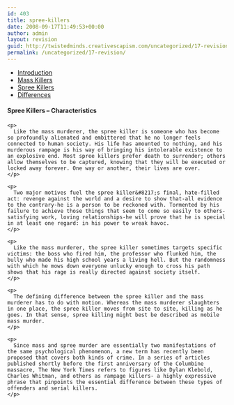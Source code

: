 ```yaml
---
id: 403
title: spree-killers
date: 2008-09-17T11:49:53+00:00
author: admin
layout: revision
guid: http://twistedminds.creativescapism.com/uncategorized/17-revision/
permalink: /uncategorized/17-revision/
---
```

<p class="dropcap-first">
  <ul id="navlist">
    <li>
      <a href="/intro/" title="serial killers - Introduction">Introduction</a>
    </li>
    <li>
      <a href="/intro/mass-killers/" title="Mass Killers - Characteristics">Mass Killers</a>
    </li>
    <li id="active">
      <a href="/intro/spree-killers/" id="current" title="Spree Killers - Characteristics">Spree Killers</a>
    </li>
    <li>
      <a href="/intro/differences/" title="Difference Between Serial, Mass and Spree Killers">Differences</a>
    </li>
  </ul>
  
  <div class="body">
    <h4>
      Spree Killers &#8211; Characteristics
    </h4>
    
    <p>
      Like the mass murderer, the spree killer is someone who has become so profoundly alienated and embittered that he no longer feels connected to human society. His life has amounted to nothing, and his murderous rampage is his way of bringing his intolerable existence to an explosive end. Most spree killers prefer death to surrender; others allow themselves to be captured, knowing that they will be executed or locked away forever. One way or another, their lives are over.
    </p>
    
    <p>
      Two major motives fuel the spree killer&#8217;s final, hate-filled act: revenge against the world and a desire to show that-all evidence to the contrary-he is a person to be reckoned with. Tormented by his failure to achieve those things that seem to come so easily to others-satisfying work, loving relationships-he will prove that he is special in at least one regard: in his power to wreak havoc.
    </p>
    
    <p>
      Like the mass murderer, the spree killer sometimes targets specific victims: the boss who fired him, the professor who flunked him, the bully who made his high school years a living hell. But the randomness with which he mows down everyone unlucky enough to cross his path shows that his rage is really directed against society itself.
    </p>
    
    <p>
      The defining difference between the spree killer and the mass murderer has to do with motion. Whereas the mass murderer slaughters in one place, the spree killer moves from site to site, killing as he goes. In that sense, spree killing might best be described as mobile mass murder.
    </p>
    
    <p>
      Since mass and spree murder are essentially two manifestations of the same psychological phenomenon, a new term has recently been proposed that covers both kinds of crime. In a series of articles published shortly before the first anniversary of the Columbine massacre, The New York Times refers to figures like Dylan Klebold, Charles Whitman, and others as rampage killers- a highly expressive phrase that pinpoints the essential difference between these types of offenders and serial killers.
    </p>